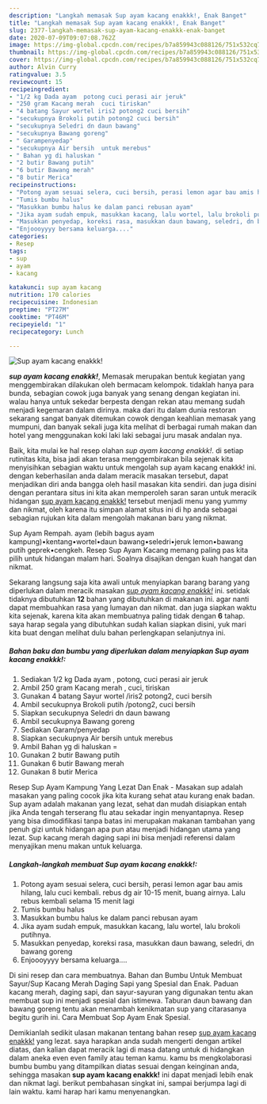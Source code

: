 ```yaml
---
description: "Langkah memasak Sup ayam kacang enakkk!, Enak Banget"
title: "Langkah memasak Sup ayam kacang enakkk!, Enak Banget"
slug: 2377-langkah-memasak-sup-ayam-kacang-enakkk-enak-banget
date: 2020-07-09T09:07:08.762Z
image: https://img-global.cpcdn.com/recipes/b7a859943c088126/751x532cq70/sup-ayam-kacang-enakkk-foto-resep-utama.jpg
thumbnail: https://img-global.cpcdn.com/recipes/b7a859943c088126/751x532cq70/sup-ayam-kacang-enakkk-foto-resep-utama.jpg
cover: https://img-global.cpcdn.com/recipes/b7a859943c088126/751x532cq70/sup-ayam-kacang-enakkk-foto-resep-utama.jpg
author: Alvin Curry
ratingvalue: 3.5
reviewcount: 15
recipeingredient:
- "1/2 kg Dada ayam  potong cuci perasi air jeruk"
- "250 gram Kacang merah  cuci tiriskan"
- "4 batang Sayur wortel iris2 potong2 cuci bersih"
- "secukupnya Brokoli putih potong2 cuci bersih"
- "secukupnya Seledri dn daun bawang"
- "secukupnya Bawang goreng"
- " Garampenyedap"
- "secukupnya Air bersih  untuk merebus"
- " Bahan yg di haluskan "
- "2 butir Bawang putih"
- "6 butir Bawang merah"
- "8 butir Merica"
recipeinstructions:
- "Potong ayam sesuai selera, cuci bersih, perasi lemon agar bau amis hilang, lalu cuci kembali. rebus dg air 10-15 menit, buang airnya. Lalu rebus kembali selama 15 menit lagi"
- "Tumis bumbu halus"
- "Masukkan bumbu halus ke dalam panci rebusan ayam"
- "Jika ayam sudah empuk, masukkan kacang, lalu wortel, lalu brokoli putihnya."
- "Masukkan penyedap, koreksi rasa, masukkan daun bawang, seledri, dn bawang goreng"
- "Enjoooyyyy bersama keluarga...."
categories:
- Resep
tags:
- sup
- ayam
- kacang

katakunci: sup ayam kacang 
nutrition: 170 calories
recipecuisine: Indonesian
preptime: "PT27M"
cooktime: "PT46M"
recipeyield: "1"
recipecategory: Lunch

---
```



![Sup ayam kacang enakkk!](https://img-global.cpcdn.com/recipes/b7a859943c088126/751x532cq70/sup-ayam-kacang-enakkk-foto-resep-utama.jpg)

<b><i>sup ayam kacang enakkk!</i></b>, Memasak merupakan bentuk kegiatan yang menggembirakan dilakukan oleh bermacam kelompok. tidaklah hanya para bunda, sebagian cowok juga banyak yang senang dengan kegiatan ini. walau hanya untuk sekedar berpesta dengan rekan atau memang sudah menjadi kegemaran dalam dirinya. maka dari itu dalam dunia restoran sekarang sangat banyak ditemukan cowok dengan keahlian memasak yang mumpuni, dan banyak sekali juga kita melihat di berbagai rumah makan dan hotel yang menggunakan koki laki laki sebagai juru masak andalan nya.

Baik, kita mulai ke hal resep olahan <i>sup ayam kacang enakkk!</i>. di setiap rutinitas kita, bisa jadi akan terasa menggembirakan bila sejenak kita menyisihkan sebagian waktu untuk mengolah sup ayam kacang enakkk! ini. dengan keberhasilan anda dalam meracik masakan tersebut, dapat menjadikan diri anda bangga oleh hasil masakan kita sendiri. dan juga disini dengan perantara situs ini kita akan memperoleh saran saran untuk meracik hidangan <u>sup ayam kacang enakkk!</u> tersebut menjadi menu yang yummy dan nikmat, oleh karena itu simpan alamat situs ini di hp anda sebagai sebagian rujukan kita dalam mengolah makanan baru yang nikmat.

Sup Ayam Rempah. ayam (lebih bagus ayam kampung)•kentang•wortel•daun bawang•seledri•jeruk lemon•bawang putih geprek•cengkeh. Resep Sup Ayam Kacang memang paling pas kita pilih untuk hidangan malam hari. Soalnya disajikan dengan kuah hangat dan nikmat.


Sekarang langsung saja kita awali untuk menyiapkan barang barang yang diperlukan dalam meracik masakan <u><i>sup ayam kacang enakkk!</i></u> ini. setidak tidaknya dibutuhkan <b>12</b> bahan yang dibutuhkan di makanan ini. agar nanti dapat membuahkan rasa yang lumayan dan nikmat. dan juga siapkan waktu kita sejenak, karena kita akan membuatnya paling tidak dengan <b>6</b> tahap. saya harap segala yang dibutuhkan sudah kalian siapkan disini, yuk mari kita buat dengan melihat dulu bahan perlengkapan selanjutnya ini.

<!--inarticleads1-->

##### Bahan baku dan bumbu yang diperlukan dalam menyiapkan Sup ayam kacang enakkk!:

1. Sediakan 1/2 kg Dada ayam , potong, cuci perasi air jeruk
1. Ambil 250 gram Kacang merah , cuci, tiriskan
1. Gunakan 4 batang Sayur wortel /iris2 potong2, cuci bersih
1. Ambil secukupnya Brokoli putih /potong2, cuci bersih
1. Siapkan secukupnya Seledri dn daun bawang
1. Ambil secukupnya Bawang goreng
1. Sediakan  Garam/penyedap
1. Siapkan secukupnya Air bersih  untuk merebus
1. Ambil  Bahan yg di haluskan =
1. Gunakan 2 butir Bawang putih
1. Gunakan 6 butir Bawang merah
1. Gunakan 8 butir Merica


Resep Sup Ayam Kampung Yang Lezat Dan Enak - Masakan sup adalah masakan yang paling cocok jika kita kurang sehat atau kurang enak badan. Sup ayam adalah makanan yang lezat, sehat dan mudah disiapkan entah jika Anda tengah terserang flu atau sekadar ingin menyantapnya. Resep yang bisa dimodifikasi tanpa batas ini merupakan makanan tambahan yang penuh gizi untuk hidangan apa pun atau menjadi hidangan utama yang lezat. Sup kacang merah daging sapi ini bisa menjadi referensi dalam menyajikan menu makan untuk keluarga. 

<!--inarticleads2-->

##### Langkah-langkah membuat Sup ayam kacang enakkk!:

1. Potong ayam sesuai selera, cuci bersih, perasi lemon agar bau amis hilang, lalu cuci kembali. rebus dg air 10-15 menit, buang airnya. Lalu rebus kembali selama 15 menit lagi
1. Tumis bumbu halus
1. Masukkan bumbu halus ke dalam panci rebusan ayam
1. Jika ayam sudah empuk, masukkan kacang, lalu wortel, lalu brokoli putihnya.
1. Masukkan penyedap, koreksi rasa, masukkan daun bawang, seledri, dn bawang goreng
1. Enjoooyyyy bersama keluarga....


Di sini resep dan cara membuatnya. Bahan dan Bumbu Untuk Membuat Sayur/Sup Kacang Merah Daging Sapi yang Spesial dan Enak. Paduan kacang merah, daging sapi, dan sayur-sayuran yang digunakan tentu akan membuat sup ini menjadi spesial dan istimewa. Taburan daun bawang dan bawang goreng tentu akan menambah kenikmatan sup yang citarasanya begitu gurih ini. Cara Membuat Sop Ayam Enak Spesial. 

Demikianlah sedikit ulasan makanan tentang bahan resep <u>sup ayam kacang enakkk!</u> yang lezat. saya harapkan anda sudah mengerti dengan artikel diatas, dan kalian dapat meracik lagi di masa datang untuk di hidangkan dalam aneka even even family atau teman kamu. kamu bs mengkolaborasi bumbu bumbu yang ditampilkan diatas sesuai dengan keinginan anda, sehingga masakan <b>sup ayam kacang enakkk!</b> ini dapat menjadi lebih enak dan nikmat lagi. berikut pembahasan singkat ini, sampai berjumpa lagi di lain waktu. kami harap hari kamu menyenangkan.
